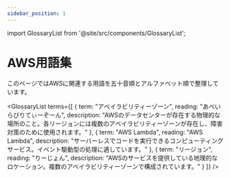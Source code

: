 ```yaml
---
sidebar_position: 1
---
```


import GlossaryList from '@site/src/components/GlossaryList';

# AWS用語集

このページではAWSに関連する用語を五十音順とアルファベット順で整理しています。

<GlossaryList
  terms={[
    {
      term: "アベイラビリティーゾーン",
      reading: "あべいらびりてぃーぞーん",
      description: "AWSのデータセンターが存在する物理的な場所のこと。各リージョンには複数のアベイラビリティーゾーンが存在し、障害対策のために使用されます。"
    },
    {
      term: "AWS Lambda",
      reading: "AWS Lambda",
      description: "サーバーレスでコードを実行できるコンピューティングサービス。イベント駆動型の処理に適しています。"
    },
    {
      term: "リージョン",
      reading: "りーじょん",
      description: "AWSのサービスを提供している地理的なロケーション。複数のアベイラビリティーゾーンで構成されています。"
    }
  ]}
/> 